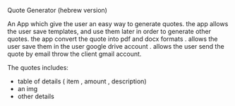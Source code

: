 Quote Generator (hebrew version)

An App which give the user an easy way to generate quotes.
the app allows the user save templates, and use them later in order to generate other quotes.
the app convert the quote into pdf and docx formats . 
allows the user save them in the user google drive account .
allows the user send the quote by email throw the client gmail account.

The quotes includes:

* table of details ( item , amount , description)
* an img
* other details


